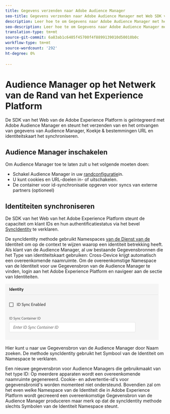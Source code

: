 ```yaml
---
title: Gegevens verzenden naar Adobe Audience Manager
seo-title: Gegevens verzenden naar Adobe Audience Manager met Web SDK van Adobe Experience Platform
description: Leer hoe te om Gegevens naar Adobe Audience Manager met het Web SDK van het Experience Platform te verzenden
seo-description: Leer hoe te om Gegevens naar Adobe Audience Manager met het Web SDK van het Experience Platform te verzenden
translation-type: tm+mt
source-git-commit: 6a83ab1c6405f45700f4f8899139010d50010b0c
workflow-type: tm+mt
source-wordcount: '292'
ht-degree: 0%

---
```



# Audience Manager op het Netwerk van de Rand van het Experience Platform

De SDK van het Web van de Adobe Experience Platform is geïntegreerd met Adobe Audience Manager en steunt het verzenden van en het ontvangen van gegevens van Audience Manager, Koekje &amp; bestemmingen URL en identiteitskaart het synchroniseren.

## Audience Manager inschakelen

Om Audience Manager toe te laten zult u het volgende moeten doen:

- Schakel Audience Manager in uw [randconfiguratie](../../fundamentals/edge-configuration.md)in.
- U kunt cookies en URL-doelen in- of uitschakelen.
- De container voor id-synchronisatie opgeven voor syncs van externe partners (optioneel)

## Identiteiten synchroniseren

De SDK van het Web van het Adobe Experience Platform steunt de capaciteit om klant IDs en hun authentificatiestatus via het bevel [SyncIdentity](../../fundamentals/identity.md) te verklaren.

De syncIdentity methode gebruikt Namespaces [van de Dienst van de](../../../identity/../identity-service/namespaces.md) Identiteit om op de context te wijzen waarop een identiteit betrekking heeft. Als klant van de Audience Manager, al uw bestaande Gegevensbronnen die het Type van identiteitskaart gebruiken: Cross-Device krijgt automatisch een overeenkomende naamruimte. Om de overeenkomstige Namespace van de Identiteit voor uw Gegevensbron van de Audience Manager te vinden, login aan het Adobe Experience Platform en navigeer aan de sectie van Identiteiten.

![Weergave van de interface Namespaces](../../../assets/edge_configuration_identity.png)

Hier kunt u naar uw Gegevensbron van de Audience Manager door Naam zoeken. De methode syncIdentity gebruikt het Symbool van de Identiteit om Namespace te verklaren.

Een nieuwe gegevensbron voor Audience Managers die gebruikmaakt van het type ID: Op meerdere apparaten wordt een overeenkomende naamruimte gegenereerd. Cookie- en advertentie-id&#39;s voor gegevensbronid&#39;s worden momenteel niet ondersteund. Bovendien zal om het even welke Namespace van de Identiteit die in Adobe Experience Platform wordt gecreeerd een overeenkomstige Gegevensbron van de Audience Manager produceren maar merk op dat de syncIdentity methode slechts Symbolen van de Identiteit Namespace steunt.
